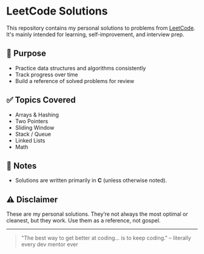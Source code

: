 # LeetCode Solutions

This repository contains my personal solutions to problems from [LeetCode]([https://leetcode.com/](https://leetcode.com/u/Zakwan177/)). It's mainly intended for learning, self-improvement, and interview prep.

## 🧠 Purpose

- Practice data structures and algorithms consistently
- Track progress over time
- Build a reference of solved problems for review

## ✅ Topics Covered

- Arrays & Hashing  
- Two Pointers  
- Sliding Window  
- Stack / Queue  
- Linked Lists  
- Math 

## 📌 Notes

- Solutions are written primarily in **C** (unless otherwise noted).

## ⚠️ Disclaimer

These are my personal solutions. They’re not always the most optimal or cleanest, but they work. Use them as a reference, not gospel.

---

> "The best way to get better at coding... is to keep coding." – literally every dev mentor ever
